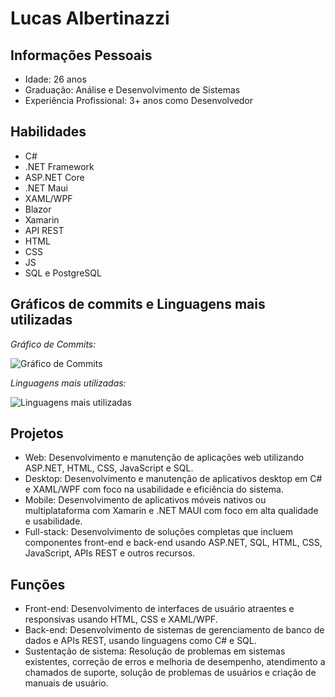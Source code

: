 # Lucas Albertinazzi

## Informações Pessoais

- Idade: 26 anos
- Graduação: Análise e Desenvolvimento de Sistemas
- Experiência Profissional: 3+ anos como Desenvolvedor

## Habilidades

- C#
- .NET Framework
- ASP.NET Core
- .NET Maui
- XAML/WPF
- Blazor
- Xamarin
- API REST
- HTML
- CSS
- JS
- SQL e PostgreSQL

## Gráficos de commits e Linguagens mais utilizadas

*Gráfico de Commits:*

![Gráfico de Commits](https://github-readme-stats.vercel.app/api?username=LucasAlbertinazzi&show_icons=true&theme=radical)

*Linguagens mais utilizadas:*

![Linguagens mais utilizadas](https://github-readme-stats.vercel.app/api/top-langs/?username=LucasAlbertinazzi&hide=php&layout=compact&theme=radical)

## Projetos

- Web: Desenvolvimento e manutenção de aplicações web utilizando ASP.NET, HTML, CSS, JavaScript e SQL.
- Desktop: Desenvolvimento e manutenção de aplicativos desktop em C# e XAML/WPF com foco na usabilidade e eficiência do sistema.
- Mobile: Desenvolvimento de aplicativos móveis nativos ou multiplataforma com Xamarin e .NET MAUI com foco em alta qualidade e usabilidade.
- Full-stack: Desenvolvimento de soluções completas que incluem componentes front-end e back-end usando ASP.NET, SQL, HTML, CSS, JavaScript, APIs REST e outros recursos.

## Funções

- Front-end: Desenvolvimento de interfaces de usuário atraentes e responsivas usando HTML, CSS e XAML/WPF.
- Back-end: Desenvolvimento de sistemas de gerenciamento de banco de dados e APIs REST, usando linguagens como C# e SQL.
- Sustentação de sistema: Resolução de problemas em sistemas existentes, correção de erros e melhoria de desempenho, atendimento a chamados de suporte, solução de problemas de usuários e criação de manuais de usuário.
